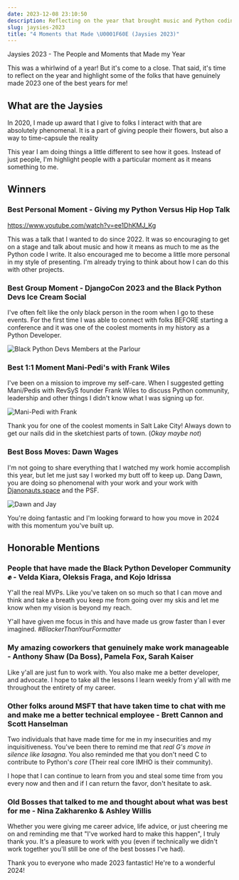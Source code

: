 ```yaml
---
date: 2023-12-08 23:10:50
description: Reflecting on the year that brought music and Python coding moments together.
slug: jaysies-2023
title: "4 Moments that Made \U0001F60E (Jaysies 2023)"
---
```


Jaysies 2023 - The People and Moments that Made my Year

This was a whirlwind of a year! But it's come to a close. That said, it's time to reflect on the year and highlight some of the folks that have genuinely made 2023 one of the best years for me!

## What are the Jaysies

In 2020, I made up award that I give to folks I interact with that are absolutely phenomenal. It is a part of giving people their flowers, but also a way to time-capsule the reality

This year I am doing things a little different to see how it goes. Instead of just people, I'm highlight people with a particular moment as it means something to me.

## Winners

### Best Personal Moment - Giving my Python Versus Hip Hop Talk

<https://www.youtube.com/watch?v=ee1DhKMJ_Kg>

This was a talk that I wanted to do since 2022. It was so encouraging to get on a stage and talk about music and how it means as much to me as the Python code I write. It also encouraged me to become a little more personal in my style of presenting. I'm already trying to think about how I can do this with other projects.

### Best Group Moment - DjangoCon 2023 and the Black Python Devs Ice Cream Social

I've often felt like the only black person in the room when I go to these events. For the first time I was able to connect with folks BEFORE starting a conference and it was one of the coolest moments in my history as a Python Developer.

![Black Python Devs Members at the Parlour](https://kjaymiller.azureedge.net/media/DCUS%20IceCream%20Social.jpg)


### Best 1:1 Moment Mani-Pedi's with Frank Wiles

I've been on a mission to improve my self-care. When I suggested getting Mani/Pedis with RevSyS founder Frank Wiles to discuss Python community, leadership and other things I didn't know what I was signing up for.

![Mani-Pedi with Frank](https://kjaymiller.azureedge.net/media/Frank-and-Jay-mani-pedi.jpeg)

Thank you for one of the coolest moments in Salt Lake City! Always down to get our nails did in the sketchiest parts of town. (_Okay maybe not_)

### Best Boss Moves: Dawn Wages

I'm not going to share everything that I watched my work homie accomplish this year, but let me just say I worked my butt off to keep up. Dang Dawn, you are doing so phenomenal with your work and your work with [Djanonauts.space](https://djangonaut.space) and the PSF.

![Dawn and Jay](https://kjaymiller.azureedge.net/media/jay-dawn-pyconus-2023.jpeg)

You're doing fantastic and I'm looking forward to how you move in 2024 with this momentum you've built up.

## Honorable Mentions

### People that have made the Black Python Developer Community ✊ - Velda Kiara, Oleksis Fraga, and Kojo Idrissa

Y'all the real MVPs. Like you've taken on so much so that I can move and think and take a breath you keep me from going over my skis and let me know when my vision is beyond my reach.

Y'all have given me focus in this and have made us grow faster than I ever imagined. _#BlackerThanYourFormatter_

### My amazing coworkers that genuinely make work manageable - Anthony Shaw (Da Boss), Pamela Fox, Sarah Kaiser

Like y'all are just fun to work with. You also make me a better developer, and advocate. I hope to take all the lessons I learn weekly from y'all with me throughout the entirety of my career.

### Other folks around MSFT that have taken time to chat with me and make me a better technical employee - Brett Cannon and Scott Hanselman

Two individuals that have made time for me in my insecurities and my inquisitiveness. You've been there to remind me that _real G's move in silence like lasagna_. You also reminded me that you don't need C to contribute to Python's _core_ (Their real core IMHO is their community).

I hope that I can continue to learn from you and steal some time from you every now and then and if I can return the favor, don't hesitate to ask.

### Old Bosses that talked to me and thought about what was best for me - Nina Zakharenko & Ashley Willis

Whether you were giving me career advice, life advice, or just cheering me on and reminding me that "I've worked hard to make this happen", I truly thank you. It's a pleasure to work with you (even if technically we didn't work together you'll still be one of the best bosses I've had).

Thank you to everyone who made 2023 fantastic! He're to a wonderful 2024!
